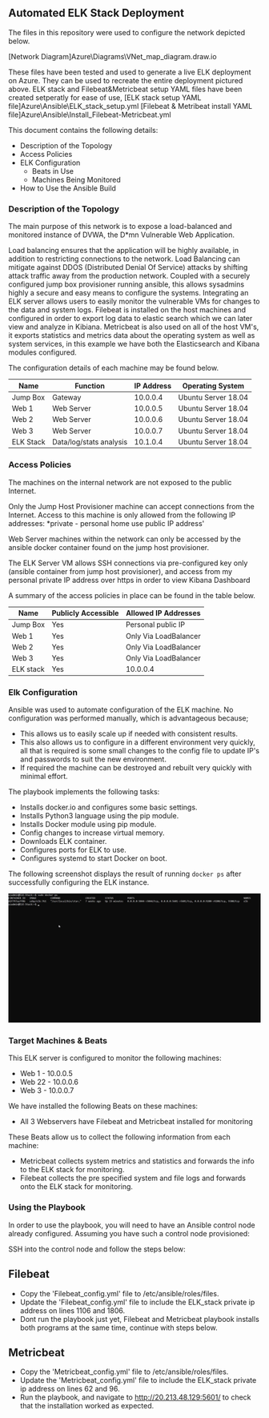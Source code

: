 ## Automated ELK Stack Deployment

The files in this repository were used to configure the network depicted below.

[Network Diagram]Azure\Diagrams\VNet_map_diagram.draw.io

These files have been tested and used to generate a live ELK deployment on Azure. They can be used to recreate the entire deployment pictured above. ELK stack and Filebeat&Metricbeat setup YAML files have been created setperatly for ease of use,
[ELK stack setup YAML file]Azure\Ansible\ELK_stack_setup.yml
[Filebeat & Metribeat install YAML file]Azure\Ansible\Install_Filebeat-Metricbeat.yml



This document contains the following details:
- Description of the Topology
- Access Policies
- ELK Configuration
  - Beats in Use
  - Machines Being Monitored
- How to Use the Ansible Build


### Description of the Topology

The main purpose of this network is to expose a load-balanced and monitored instance of DVWA, the D*mn Vulnerable Web Application.

Load balancing ensures that the application will be highly available, in addition to restricting connections to the network.
Load Balancing can mitigate against DDOS (Distributed Denial Of Service) attacks by shifting attack traffic away from the production network.
Coupled with a securely configured jump box provisioner running ansible, this allows sysadmins highly a secure and easy means to configure the systems.
Integrating an ELK server allows users to easily monitor the vulnerable VMs for changes to the data and system logs.
Filebeat is installed on the host machines and configured in order to export log data to elastic search which we can later view and analyze in Kibiana.
Metricbeat is also used on all of the host VM's, it exports statistics and metrics data about the operating system as well as system services, in this example we have both the Elasticsearch and Kibana modules configured.  

The configuration details of each machine may be found below.

| Name            | Function                   | IP Address | Operating System    |
|-----------------|----------------------------|------------|---------------------|
| Jump Box        | Gateway                    | 10.0.0.4   | Ubuntu Server 18.04 |
| Web 1           | Web Server                 | 10.0.0.5   | Ubuntu Server 18.04 |
| Web 2           | Web Server                 | 10.0.0.6   | Ubuntu Server 18.04 |
| Web 3           | Web Server                 | 10.0.0.7   | Ubuntu Server 18.04 |
| ELK Stack       | Data/log/stats analysis    | 10.1.0.4	| Ubuntu Server 18.04 |

### Access Policies

The machines on the internal network are not exposed to the public Internet. 

Only the Jump Host Provisioner machine can accept connections from the Internet. Access to this machine is only allowed from the following IP addresses:
*private - personal home use public IP address'

Web Server machines within the network can only be accessed by the ansible docker container found on the jump host provisioner.

The ELK Server VM allows SSH connections via pre-configured key only (ansible container from jump host provisioner), and access from my personal private IP address over https in order to view Kibana Dashboard

A summary of the access policies in place can be found in the table below.

| Name     | Publicly Accessible | Allowed IP Addresses |
|----------|---------------------|----------------------|
| Jump Box | Yes                 | Personal public IP   |
| Web 1    | Yes                 | Only Via LoadBalancer|
| Web 2    | Yes                 | Only Via LoadBalancer|
| Web 3    | Yes                 | Only Via LoadBalancer|
| ELK stack| Yes                 | 10.0.0.4             |

### Elk Configuration

Ansible was used to automate configuration of the ELK machine. No configuration was performed manually, which is advantageous because;
- This allows us to easily scale up if needed with consistent results.
- This also allows us to configure in a different environment very quickly, all that is required is some small changes to the config file to update IP's and passwords to suit the new environment.
- If required the machine can be destroyed and rebuilt very quickly with minimal effort.

The playbook implements the following tasks:
- Installs docker.io and configures some basic settings.
- Installs Python3 language using the pip module.
- Installs Docker module using pip module.
- Config changes to increase virtual memory.
- Downloads ELK container.
- Configures ports for ELK to use.
- Configures systemd to start Docker on boot.


The following screenshot displays the result of running `docker ps` after successfully configuring the ELK instance.

![Docker ps example](Images/docker_ps-ELK_stack.jpg)

### Target Machines & Beats
This ELK server is configured to monitor the following machines:
- Web 1  - 10.0.0.5
- Web 22 - 10.0.0.6
- Web 3  - 10.0.0.7

We have installed the following Beats on these machines:
- All 3 Webservers have Filebeat and Metricbeat installed for monitoring

These Beats allow us to collect the following information from each machine:
- Metricbeat collects system metrics and statistics and forwards the info to the ELK stack for monitoring.
- Filebeat collects the pre specified system and file logs and forwards onto the ELK stack for monitoring.

### Using the Playbook
In order to use the playbook, you will need to have an Ansible control node already configured. Assuming you have such a control node provisioned: 

SSH into the control node and follow the steps below:

## Filebeat
- Copy the 'Filebeat_config.yml' file to /etc/ansible/roles/files.
- Update the 'Filebeat_config.yml' file to include the ELK_stack private ip address on lines 1106 and 1806.
- Dont run the playbook just yet, Filebeat and Metricbeat playbook installs both programs at the same time, continue with steps below.

## Metricbeat
- Copy the 'Metricbeat_config.yml' file to /etc/ansible/roles/files.
- Update the 'Metricbeat_config.yml' file to include the ELK_stack private ip address on lines 62 and 96.
- Run the playbook, and navigate to http://20.213.48.129:5601/ to check that the installation worked as expected.


